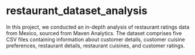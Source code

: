 # restaurant_dataset_analysis
In this project, we conducted an in-depth analysis of restaurant ratings data from Mexico, sourced from Maven Analytics. The dataset comprises five CSV files containing information about customer details, customer cuisine preferences, restaurant details, restaurant cuisines, and customer ratings.
